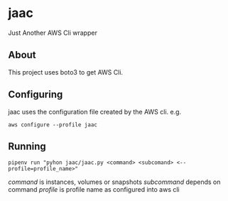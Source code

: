 # jaac
Just Another AWS Cli wrapper

## About

This project uses boto3 to get AWS Cli.

## Configuring

jaac uses the configuration file created by the AWS cli. e.g.

`aws configure --profile jaac`

## Running

`pipenv run "pyhon jaac/jaac.py <command> <subcomand> <--profile=profile_name>"`

*command* is instances, volumes or snapshots
*subcommand* depends on command
*profile* is profile name as configured into aws cli
